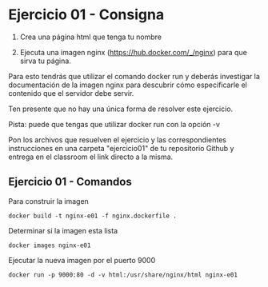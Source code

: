 # Ejercicio 01 - Consigna

1. Crea una página html que tenga tu nombre

2. Ejecuta una imagen nginx (https://hub.docker.com/_/nginx) para que sirva tu página. 

Para esto tendrás que utilizar el comando docker run y deberás investigar la documentación de la imagen 
nginx para descubrir cómo especificarle el contenido que el servidor debe servir.

Ten presente que no hay una única forma de resolver este ejercicio.

Pista: puede que tengas que utilizar docker run con la opción -v

Pon los archivos que resuelven el ejercicio y las correspondientes instrucciones en una carpeta "ejercicio01" 
de tu repositorio Github y entrega en el classroom el link directo a la misma.

## Ejercicio 01 - Comandos

Para construir la imagen

`docker build -t nginx-e01 -f nginx.dockerfile .`

Determinar si la imagen esta lista

`docker images nginx-e01`

Ejecutar la nueva imagen por el puerto 9000 

`docker run -p 9000:80 -d -v html:/usr/share/nginx/html nginx-e01 `


